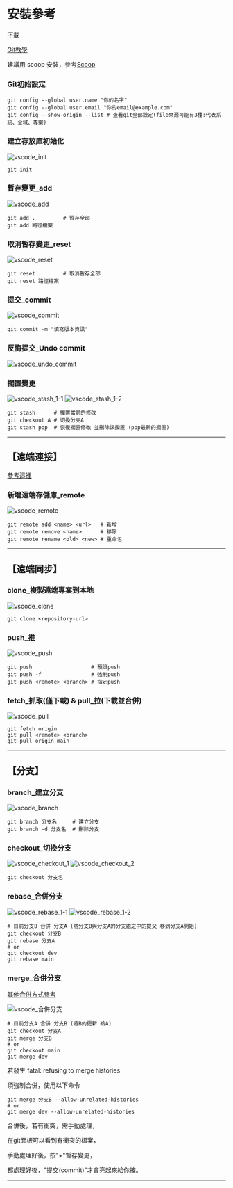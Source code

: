 # 安裝參考

~~[下載](https://git-scm.com/download/win)~~

[Git教學](https://www.runoob.com/git/git-basic-operations.html)

建議用 scoop 安裝，參考[Scoop](../scoop(win包管理)/新機初始安裝.md)

### Git初始設定

```shell
git config --global user.name "你的名字"
git config --global user.email "你的email@example.com"
git config --show-origin --list # 查看git全部設定(file來源可能有3種:代表系統、全域、專案)
```


### 建立存放庫初始化
![vscode_init](img/vscode_init.jpg)
```shell
git init
```

### 暫存變更_add
![vscode_add](img/vscode_add.jpg)
```shell
git add .         # 暫存全部
git add 路徑檔案
```

### 取消暫存變更_reset
![vscode_reset](img/vscode_reset.jpg)
```shell
git reset .       # 取消暫存全部
git reset 路徑檔案
```

### 提交_commit
![vscode_commit](img/vscode_commit.jpg)
```shell
git commit -m "填寫版本資訊"
```

### 反悔提交_Undo commit
![vscode_undo_commit](img/vscode_undo_commit.jpg)


### 擱置變更
![vscode_stash_1-1](img/vscode_stash_1-1.jpg)
![vscode_stash_1-2](img/vscode_stash_1-2.jpg)
```shell
git stash      # 擱置當前的修改
git checkout A # 切換分支A
git stash pop  # 恢復擱置修改 並刪除該擱置 (pop最新的擱置)
```

__________________________________________________

## 【遠端連接】
[參考這裡](https://www.runoob.com/git/git-remote.html)

### 新增遠端存儲庫_remote
![vscode_remote](img/vscode_remote.jpg "vscode_remote")
```shell
git remote add <name> <url>   # 新增
git remote remove <name>      # 移除
git remote rename <old> <new> # 重命名
```

__________________________________________________

## 【遠端同步】

### clone_複製遠端專案到本地
![vscode_clone](img/vscode_clone.jpg "vscode_clone")
```shell
git clone <repository-url>
```

### push_推
![vscode_push](img/vscode_push.jpg "vscode_push")
```shell
git push                   # 預設push
git push -f                # 強制push
git push <remote> <branch> # 指定push
```

### fetch_抓取(僅下載) & pull_拉(下載並合併)
![vscode_pull](img/vscode_pull.jpg "vscode_pull")
```shell
git fetch origin
git pull <remote> <branch>
git pull origin main
```

__________________________________________________

## 【分支】

### branch_建立分支
![vscode_branch](img/vscode_branch.jpg)
```shell
git branch 分支名     # 建立分支
git branch -d 分支名  # 刪除分支
```

### checkout_切換分支
![vscode_checkout_1](img/vscode_checkout_1.jpg)
![vscode_checkout_2](img/vscode_checkout_2.jpg)
```shell
git checkout 分支名
```

### rebase_合併分支
![vscode_rebase_1-1](img/vscode_rebase_1-1.jpg)
![vscode_rebase_1-2](img/vscode_rebase_1-2.jpg)
```shell
# 目前分支B 合併 分支A (將分支B與分支A的分支處之中的提交 移到分支A開始)
git checkout 分支B
git rebase 分支A
# or
git checkout dev
git rebase main
```

### merge_合併分支
[其他合併方式參考](https://stackoverflow.com/questions/9069061/what-effect-does-the-no-ff-flag-have-for-git-merge)

![vscode_合併分支](img/vscode_merge.jpg "vscode_合併分支")

```shell
# 目前分支A 合併 分支B (將B的更新 給A)
git checkout 分支A
git merge 分支B
# or
git checkout main
git merge dev
```

若發生 fatal: refusing to merge histories

須強制合併，使用以下命令

```shell
git merge 分支B --allow-unrelated-histories
# or
git merge dev --allow-unrelated-histories
```

合併後，若有衝突，需手動處理，

在git面板可以看到有衝突的檔案，

手動處理好後，按"+"暫存變更，

都處理好後，"提交(commit)"才會亮起來給你按。

__________________________________________________

